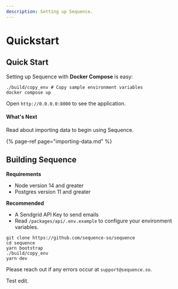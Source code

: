 ```yaml
---
description: Setting up Sequence.
---
```


# Quickstart

## Quick Start

Setting up Sequence with **Docker Compose** is easy:

```
./build/copy_env # Copy sample environment variables
docker compose up
```

Open `http://0.0.0.0:8000` to see the application.

#### **What's Next**

Read about importing data to begin using Sequence.

{% page-ref page="importing-data.md" %}

## Building Sequence

**Requirements**

* Node version 14 and greater
* Postgres version 11 and greater

**Recommended**

* A Sendgrid API Key to send emails
* Read `/packages/api/.env.example` to configure your environment variables.

```text
git clone https://github.com/sequence-so/sequence
cd sequence
yarn bootstrap
./build/copy_env
yarn dev
```

Please reach out if any errors occur at `support@sequence.so`.

Test edit.

